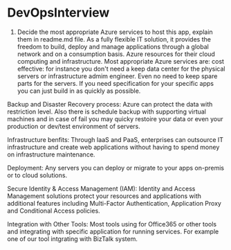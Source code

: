 # DevOpsInterview
1. Decide the most appropriate Azure services to host this app, explain them in readme.md file.
As a fully flexible IT solution, it provides the freedom to build, deploy and manage applications through a global network and on a consumption basis. Azure resources for their cloud computing and infrastructure. 
Most appropriate Azure services are: cost effective: for instance you don't need a keep data center for the physical servers or infrastructure admim engineer. Even no need to keep spare parts for the servers. If you need specification for your specific apps you can just build in as quickly as possible.

Backup and Disaster Recovery process:
Azure can protect the data with restriction level. Also there is schedule backup with supporting virtual machines and in case of fail you may quicky restoire your data or even your production or dev/test environment of servers.

Infrastructure benfits:
Through IaaS and PaaS, enterprises can outsource  IT infrastructure and create web applications without having to spend money on infrastructure maintenance.

Deployment:
Any servers you can deploy or migrate to your apps on-premis or to cloud solutions.

Secure Identity & Access Management (IAM):
Identity and Access Management solutions protect your resources and applications with additional features including Multi-Factor Authentication, Application Proxy and Conditional Access policies. 

Integration with Other Tools:
Most tools using for Office365 or other tools and integrating with specific application for running services.
For example one of our tool intgrating with BizTalk system.
